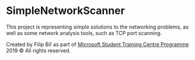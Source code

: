 # SimpleNetworkScanner

This project is representing simple solutions to the networking problems, as well as some network analysis tools, such as TCP port scanning.

Created by Filip Biľ as part of [Microsoft Student Training Centre Programme](http://stcmicrosoft.azurewebsites.net/)
2019 © All rights reserved.
